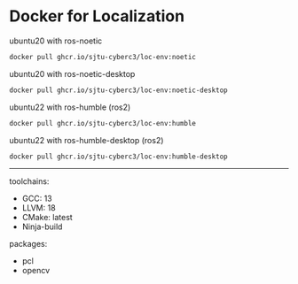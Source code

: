 # Docker for Localization

ubuntu20 with ros-noetic
```bash
docker pull ghcr.io/sjtu-cyberc3/loc-env:noetic
```

ubuntu20 with ros-noetic-desktop
```bash
docker pull ghcr.io/sjtu-cyberc3/loc-env:noetic-desktop
```

ubuntu22 with ros-humble (ros2)
```bash
docker pull ghcr.io/sjtu-cyberc3/loc-env:humble
```

ubuntu22 with ros-humble-desktop (ros2)
```bash
docker pull ghcr.io/sjtu-cyberc3/loc-env:humble-desktop
```

---

toolchains:
* GCC: 13
* LLVM: 18
* CMake: latest
* Ninja-build

packages:
* pcl
* opencv
